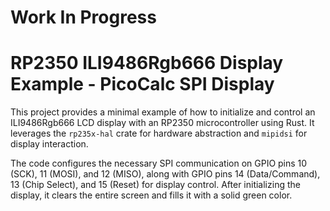 # Work In Progress

# RP2350 ILI9486Rgb666 Display Example - PicoCalc SPI Display

This project provides a minimal example of how to initialize and control an ILI9486Rgb666 LCD display with an RP2350 microcontroller using Rust. It leverages the `rp235x-hal` crate for hardware abstraction and `mipidsi` for display interaction.

The code configures the necessary SPI communication on GPIO pins 10 (SCK), 11 (MOSI), and 12 (MISO), along with GPIO pins 14 (Data/Command), 13 (Chip Select), and 15 (Reset) for display control. After initializing the display, it clears the entire screen and fills it with a solid green color.
